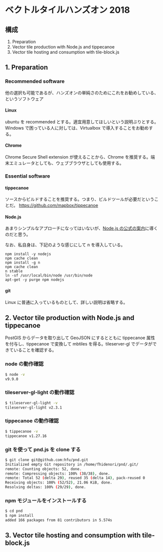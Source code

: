 # ベクトルタイルハンズオン 2018
## 構成
1. Preparation
2. Vector tile production with Node.js and tippecanoe
3. Vector tile hosting and consumption with tile-block.js

## 1. Preparation
### Recommended software
他の選択も可能であるが、ハンズオンの単純さのためにこれをお勧めしている、というソフトウェア
#### Linux 
ubuntu を recommended とする。適宜用意してほしいという説明ぶりとする。Windows で困っている人に対しては、Virtualbox で導入することをお勧めする。

#### Chrome
Chrome Secure Shell extension が使えることから、Chrome を推奨する。端末エミュレータとしても、ウェブブラウザとしても使用する。

### Essential software
#### tippecanoe
ソースからビルドすることを推奨する。つまり、ビルドツールが必要だということだ。
https://github.com/mapbox/tippecanoe

#### Node.js
あまりシンプルなアプローチになってはいないが、[Node.js の公式の案内](https://nodejs.org/ja/download/package-manager/#debian-and-ubuntu-based-linux-distributions-debian-ubuntu-linux)に導くのだと思う。

なお、私自身は、下記のような感じにして n を導入している。
```
npm install -y nodejs
npm cache clean
npm install -g n
npm cache clean
n stable
ln -sf /usr/local/bin/node /usr/bin/node
apt-get -y purge npm nodejs
```

#### git
Linux に普通に入っているものとして、詳しい説明は省略する。

## 2. Vector tile production with Node.js and tippecanoe
PostGIS からデータを取り出して GeoJSON にするとともに tippecanoe 属性を付与し、tippecanoe で変換して mbtiles を得る。tileserver-gl でデータができていることを確認する。

### node の動作確認
```bash
$ node -v
v9.9.0
```

### tileserver-gl-light の動作確認
```bash
$ tileserver-gl-light -v
tileserver-gl-light v2.3.1
```

### tippecanoe の動作確認
```bash
$ tippecanoe -v
tippecanoe v1.27.16
```

### git を使って pnd.js を clone する
```bash
$ git clone git@github.com:hfu/pnd.git
Initialized empty Git repository in /home/fhidenori/pnd/.git/
remote: Counting objects: 52, done.
remote: Compressing objects: 100% (38/38), done.
remote: Total 52 (delta 29), reused 35 (delta 14), pack-reused 0
Receiving objects: 100% (52/52), 21.06 KiB, done.
Resolving deltas: 100% (29/29), done.
```

### npm モジュールをインストールする
```bash
$ cd pnd
$ npm install
added 166 packages from 81 contributors in 5.574s
```

## 3. Vector tile hosting and consumption with tile-block.js
